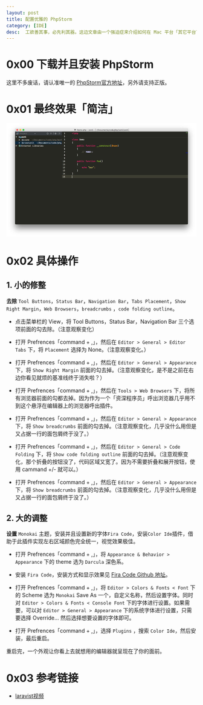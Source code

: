 ```yaml
---
layout: post
title: 配置优雅的 PhpStorm
category: [IDE]
desc:  工欲善其事，必先利其器。这边文章由一个强迫症来介绍如何在 Mac 平台「其它平台下方法类似」下配置一个优雅的 PhpStorm，让自己在使用 PhpStorm 进行开发的时候更爽。
---
```


# 0x00 下载并且安装 PhpStorm #

这里不多废话，请认准唯一的 [PhpStorm官方地址]，另外请支持正版。

# 0x01 最终效果「简洁」 #

<img src="/assets/images/phpStorm.jpg" title="phpStorm" class='img-responsive'>

# 0x02 具体操作 #

## 1. 小的修整 ##

**去除** ```Tool Buttons```，```Status Bar```，```Navigation Bar```，```Tabs Placement```，```Show Right Margin```，```Web Browsers```，```breadcrumbs``` ，```code folding outline```。

* 点击菜单栏的 View，将 Tool Buttons，Status Bar，Navigation Bar 三个选项前面的勾去除。（注意观察变化）

* 打开 Prefrences「command + ,」，然后在 ```Editor > General > Editor Tabs``` 下，将 ```Placement``` 选择为 None。（注意观察变化。）

* 打开 Prefrences「command + ,」，然后在 ```Editor > General > Appearance```下，将 ```Show Right Margin``` 前面的勾去掉。（注意观察变化，是不是之前在右边你看见就烦的基准线终于消失啦？）

* 打开 Prefrences「command + ,」，然后在 ```Tools > Web Browsers``` 下，将所有浏览器前面的勾都去掉。因为作为一个「资深程序员」呼出浏览器几乎用不到这个悬浮在编辑器上的浏览器呼出插件。

* 打开 Prefrences「command + ,」，然后在 ```Editor > General > Appearance``` 下，将 ```Show breadcrumbs```  前面的勾去掉。（注意观察变化，几乎没什么用但是又占据一行的面包屑终于没了。） 

* 打开 Prefrences「command + ,」，然后在 ```Editor > General > Code Folding``` 下，将 ```Show code folding outline```  前面的勾去掉。（注意观察变化，那个折叠的按钮没了，代码区域又宽了。因为不需要折叠和展开按钮，使用 cammand +/- 就可以。）

* 打开 Prefrences「command + ,」，然后在 ```Editor > General > Appearance``` 下，将 ```Show breadcrumbs```  前面的勾去掉。（注意观察变化，几乎没什么用但是又占据一行的面包屑终于没了。） 

## 2. 大的调整 ##

**设置** ```Monokai``` 主题，安装并且设置新的字体```Fira Code```，安装```Color Ide```插件，借助于此插件实现左右区域颜色完全统一，视觉效果极佳。

* 打开 Prefrences「command + ,」，将 ```Appearance & Behavior > Appearance``` 下的 theme 选为 ```Darcula``` 深色系。

* 安装 ```Fira Code```，安装方式和显示效果见 [Fira Code Github 地址]。

* 打开 Prefrences「command + ,」，将 ```Editor > Colors & Fonts < Font``` 下的 Scheme 选为 ```Monokai``` Save As 一个，自定义名称，然后设置字体。同时对 ```Editor > Colors & Fonts < Console Font``` 下的字体进行设置。如果需要，可以对 ```Editor > General > Appearance``` 下的系统字体进行设置，只需要选择 Override... 然后选择想要设置的字体即可。

* 打开 Prefrences「command + ,」，选择 ```Plugins``` ，搜索 ```Color Ide```，然后安装，最后重启。

重启完，一个外观让你看上去就想用的编辑器就呈现在了你的面前。


# 0x03 参考链接 #

* [laravist视频]



[PhpStorm官方地址]:https://www.jetbrains.com/phpstorm/
[Fira Code Github 地址]:https://github.com/tonsky/FiraCode
[laravist视频]:https://www.laravist.com/series/phpstorm-the-best-php-ide-you-ever-met/episodes/2

